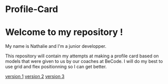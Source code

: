 # Profile-Card

# Welcome to my repository ! 

My name is Nathalie and I'm a junior developper.

This repository will contain my attempts at making a profile card based on models that were given to us by our coaches at BeCode. I will do my best to use grid and flex positionning so I can get better. 

[version 1](/version%201/)
[version 2](/version%202/)
[version 3](/version%203/)